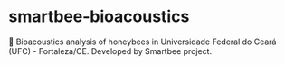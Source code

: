# smartbee-bioacoustics
🐝 Bioacoustics analysis of honeybees in Universidade Federal do Ceará (UFC) - Fortaleza/CE. Developed by Smartbee project.
